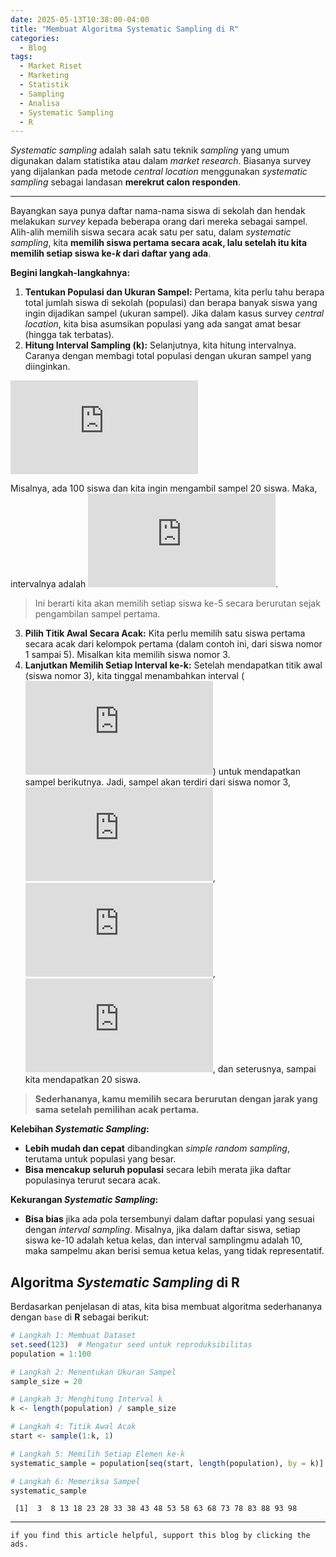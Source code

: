 ```yaml
---
date: 2025-05-13T10:38:00-04:00
title: "Membuat Algoritma Systematic Sampling di R"
categories:
  - Blog
tags:
  - Market Riset
  - Marketing
  - Statistik
  - Sampling
  - Analisa
  - Systematic Sampling
  - R
---
```


*Systematic sampling* adalah salah satu teknik *sampling* yang umum
digunakan dalam statistika atau dalam *market research*. Biasanya survey
yang dijalankan pada metode *central location* menggunakan *systematic
sampling* sebagai landasan **merekrut calon responden**.

------------------------------------------------------------------------

Bayangkan saya punya daftar nama-nama siswa di sekolah dan hendak
melakukan *survey* kepada beberapa orang dari mereka sebagai sampel.
Alih-alih memilih siswa secara acak satu per satu, dalam *systematic
sampling*, kita **memilih siswa pertama secara acak, lalu setelah itu
kita memilih setiap siswa ke-*k* dari daftar yang ada**.

**Begini langkah-langkahnya:**

1.  **Tentukan Populasi dan Ukuran Sampel:** Pertama, kita perlu tahu
    berapa total jumlah siswa di sekolah (populasi) dan berapa banyak
    siswa yang ingin dijadikan sampel (ukuran sampel). Jika dalam kasus
    survey *central location*, kita bisa asumsikan populasi yang ada
    sangat amat besar (hingga tak terbatas).
2.  **Hitung Interval Sampling (k):** Selanjutnya, kita hitung
    intervalnya. Caranya dengan membagi total populasi dengan ukuran
    sampel yang diinginkan.

![\text{Interval (k)} = \frac{\text{Ukuran Populasi}}{\text{Ukuran Sampel}}](https://latex.codecogs.com/svg.latex?%5Ctext%7BInterval%20%28k%29%7D%20%3D%20%5Cfrac%7B%5Ctext%7BUkuran%20Populasi%7D%7D%7B%5Ctext%7BUkuran%20Sampel%7D%7D "\text{Interval (k)} = \frac{\text{Ukuran Populasi}}{\text{Ukuran Sampel}}")

Misalnya, ada 100 siswa dan kita ingin mengambil sampel 20 siswa. Maka,
intervalnya adalah
![100 / 20 = 5](https://latex.codecogs.com/svg.latex?100%20%2F%2020%20%3D%205 "100 / 20 = 5").

> Ini berarti kita akan memilih setiap siswa ke-5 secara berurutan sejak
> pengambilan sampel pertama.

3.  **Pilih Titik Awal Secara Acak:** Kita perlu memilih satu siswa
    pertama secara acak dari kelompok pertama (dalam contoh ini, dari
    siswa nomor 1 sampai 5). Misalkan kita memilih siswa nomor 3.
4.  **Lanjutkan Memilih Setiap Interval ke-k:** Setelah mendapatkan
    titik awal (siswa nomor 3), kita tinggal menambahkan interval
    (![k=5](https://latex.codecogs.com/svg.latex?k%3D5 "k=5")) untuk
    mendapatkan sampel berikutnya. Jadi, sampel akan terdiri dari siswa
    nomor 3,
    ![3+5=8](https://latex.codecogs.com/svg.latex?3%2B5%3D8 "3+5=8"),
    ![8+5=13](https://latex.codecogs.com/svg.latex?8%2B5%3D13 "8+5=13"),
    ![13+5=18](https://latex.codecogs.com/svg.latex?13%2B5%3D18 "13+5=18"),
    dan seterusnya, sampai kita mendapatkan 20 siswa.

> **Sederhananya, kamu memilih secara berurutan dengan jarak yang sama
> setelah pemilihan acak pertama.**

**Kelebihan *Systematic Sampling*:**

- **Lebih mudah dan cepat** dibandingkan *simple random sampling*,
  terutama untuk populasi yang besar.
- **Bisa mencakup seluruh populasi** secara lebih merata jika daftar
  populasinya terurut secara acak.

**Kekurangan *Systematic Sampling*:**

- **Bisa bias** jika ada pola tersembunyi dalam daftar populasi yang
  sesuai dengan *interval sampling*. Misalnya, jika dalam daftar siswa,
  setiap siswa ke-10 adalah ketua kelas, dan interval samplingmu adalah
  10, maka sampelmu akan berisi semua ketua kelas, yang tidak
  representatif.

## Algoritma *Systematic Sampling* di **R**

Berdasarkan penjelasan di atas, kita bisa membuat algoritma sederhananya
dengan `base` di **R** sebagai berikut:

``` r
# Langkah 1: Membuat Dataset
set.seed(123)  # Mengatur seed untuk reproduksibilitas
population = 1:100

# Langkah 2: Menentukan Ukuran Sampel
sample_size = 20

# Langkah 3: Menghitung Interval k
k <- length(population) / sample_size

# Langkah 4: Titik Awal Acak
start <- sample(1:k, 1)

# Langkah 5: Memilih Setiap Elemen ke-k
systematic_sample = population[seq(start, length(population), by = k)]

# Langkah 6: Memeriksa Sampel
systematic_sample
```

     [1]  3  8 13 18 23 28 33 38 43 48 53 58 63 68 73 78 83 88 93 98

------------------------------------------------------------------------

`if you find this article helpful, support this blog by clicking the ads.`
